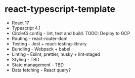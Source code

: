 # react-typescript-template

- React 17
- Typescript 4.1
- CircleCi config - lint, test and build. TODO: Deploy to GCP
- Routing - react-router-dom
- Testing - Jest + react-testing-library
- Bundling - Webpack + babel
- Linting - Eslint, prettier, husky + lint-staged
- Styling - TBD
- State management - TBD
- Data fetching - React query?
